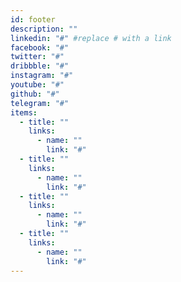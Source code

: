 ```yaml
---
id: footer
description: ""
linkedin: "#" #replace # with a link
facebook: "#"
twitter: "#"
dribbble: "#"
instagram: "#"
youtube: "#"
github: "#"
telegram: "#"
items:
  - title: ""
    links:
      - name: ""
        link: "#"
  - title: ""
    links:
      - name: ""
        link: "#"
  - title: ""
    links:
      - name: ""
        link: "#"
  - title: ""
    links:
      - name: ""
        link: "#"
---
```

